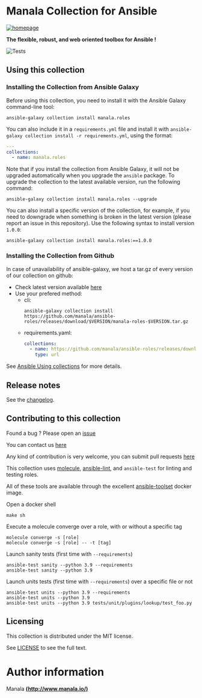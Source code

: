 # Manala Collection for Ansible

[![homepage][image]][url]

[image]: https://www.manala.io/images/manala.svg
[url]: https://www.manala.io/ "manala.io"

**The flexible, robust, and web oriented toolbox for Ansible !**

![Tests](https://img.shields.io/github/checks-status/manala/ansible-roles/master)

## Using this collection

### Installing the Collection from Ansible Galaxy

Before using this collection, you need to install it with the Ansible Galaxy command-line tool:
```shell
ansible-galaxy collection install manala.roles
```

You can also include it in a `requirements.yml` file and install it with `ansible-galaxy collection install -r requirements.yml`, using the format:
```yaml
---
collections:
  - name: manala.roles
```

Note that if you install the collection from Ansible Galaxy, it will not be upgraded automatically when you upgrade the `ansible` package. To upgrade the collection to the latest available version, run the following command:
```shell
ansible-galaxy collection install manala.roles --upgrade
```

You can also install a specific version of the collection, for example, if you need to downgrade when something is broken in the latest version (please report an issue in this repository). Use the following syntax to install version `1.0.0`:

```shell
ansible-galaxy collection install manala.roles:==1.0.0
```

### Installing the Collection from Github

In case of unavailability of ansible-galaxy, we host a tar.gz of every version of our collection on github:
  - Check latest version available [here](https://github.com/manala/ansible-roles/releases)
  - Use your prefered method:
    - cli:
      ```shell
      ansible-galaxy collection install https://github.com/manala/ansible-roles/releases/download/$VERSION/manala-roles-$VERSION.tar.gz
      ```
    - requirements.yaml:
      ```yaml
      collections:
        - name: https://github.com/manala/ansible-roles/releases/download/$VERSION/manala-roles-$VERSION.tar.gz
          type: url
      ```

See [Ansible Using collections](https://docs.ansible.com/ansible/devel/user_guide/collections_using.html) for more details.

## Release notes

See the [changelog](https://github.com/manala/ansible-roles/blob/master/CHANGELOG.md).

## Contributing to this collection

Found a bug ? Please open an [issue](https://github.com/manala/ansible-roles/issues)

You can contact us [here](manala-io.slack.com)

Any kind of contribution is very welcome, you can submit pull requests [here](https://github.com/manala/ansible-roles/pulls)

This collection uses [molecule](https://github.com/ansible-community/molecule), [ansible-lint](https://github.com/ansible-community/ansible-lint), and `ansible-test` for linting and testing roles.

All of these tools are available through the excellent [ansible-toolset](https://github.com/ansible-community/toolset) docker image.

Open a docker shell
```shell
make sh
```

Execute a molecule converge over a role, with or without a specific tag
```shell
molecule converge -s [role]
molecule converge -s [role] -- -t [tag]
```

Launch sanity tests (first time with `--requirements`)
```shell
ansible-test sanity --python 3.9 --requirements
ansible-test sanity --python 3.9
```

Launch units tests (first time with `--requirements`) over a specific file or not
```shell
ansible-test units --python 3.9 --requirements
ansible-test units --python 3.9
ansible-test units --python 3.9 tests/unit/plugins/lookup/test_foo.py
```

## Licensing

This collection is distributed under the MIT license.

See [LICENSE](https://opensource.org/licenses/MIT) to see the full text.

# Author information

Manala [**(http://www.manala.io/)**](http://www.manala.io)
